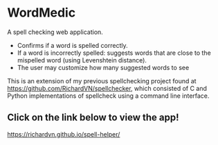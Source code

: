 # WordMedic
A spell checking web application. 
- Confirms if a word is spelled correctly.
- If a word is incorrectly spelled: suggests words that are close to the mispelled word (using Levenshtein distance). 
- The user may customize how many suggested words to see

This is an extension of my previous spellchecking project found at https://github.com/RichardVN/spellchecker, which consisted of C and Python implementations of spellcheck using a command line interface.
## Click on the link below to view the app!
https://richardvn.github.io/spell-helper/
